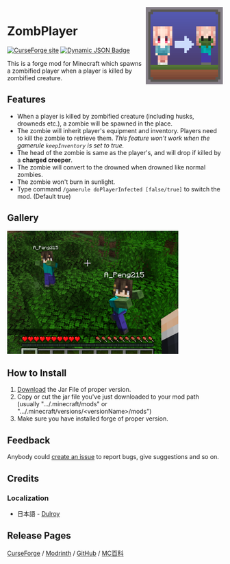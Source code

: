 <img src="src/main/resources/icon.png" align="right" width="180px"/>

# ZombPlayer

[![CurseForge site](http://cf.way2muchnoise.eu/full_filtpick_downloads.svg)](https://www.curseforge.com/minecraft/mc-mods/filtpick)
[![Dynamic JSON Badge](https://img.shields.io/badge/dynamic/json?url=https://api.modrinth.com/v2/project/filtpick&query=$.downloads&suffix=%20downloads&logo=Modrinth&label)](https://modrinth.com/mod/filtpick)

This is a forge mod for Minecraft which spawns a zombified player when a player is killed by zombified creature.

## Features

- When a player is killed by zombified creature (including husks, drowneds etc.), a zombie will be spawned in the place.
- The zombie will inherit player's equipment and inventory. Players need to kill the zombie to retrieve them. _This feature won't work when the gamerule `keepInventory` is set to true._
- The head of the zombie is same as the player's, and will drop if killed by a __charged creeper__.
- The zombie will convert to the drowned when drowned like normal zombies.
- The zombie won't burn in sunlight.
- Type command `/gamerule doPlayerInfected [false/true]` to switch the mod. (Default true)

## Gallery

<img src="README_resource/demo.png" width="400px"/>

## How to Install

1. [Download]() the Jar File of proper version.
2. Copy or cut the jar file you've just downloaded to your mod path (usually ".../.minecraft/mods" or ".../.minecraft/versions/\<versionName>/mods")
3. Make sure you have installed forge of proper version.

## Feedback

Anybody could [create an issue](https://github.com/APeng215/ZombPlayer-forge/issues/new) to report bugs, give suggestions and so on.

## Credits

### Localization

- 日本語 - [Dulroy](https://space.bilibili.com/313723598)

## Release Pages

[CurseForge]()
/ [Modrinth]()
/ [GitHub]()
/ [MC百科]()


